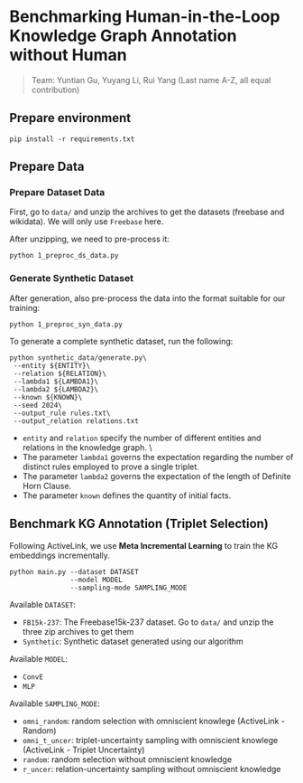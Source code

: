 # Benchmarking Human-in-the-Loop Knowledge Graph Annotation without Human

> Team: Yuntian Gu, Yuyang Li, Rui Yang (Last name A-Z, all equal contribution)

## Prepare environment

```shell
pip install -r requirements.txt
```

## Prepare Data

### Prepare Dataset Data

First, go to `data/` and unzip the archives to get the datasets (freebase and wikidata). We will only use `Freebase` here.

After unzipping, we need to pre-process it:

```shell
python 1_preproc_ds_data.py
```

### Generate Synthetic Dataset

<!-- TODO for Yuntian: Add your README here. -->

After generation, also pre-process the data into the format suitable for our training:

```shell
python 1_preproc_syn_data.py
```

To generate a complete synthetic dataset, run the following:
```
python synthetic_data/generate.py\
 --entity ${ENTITY}\
 --relation ${RELATION}\
 --lambda1 ${LAMBDA1}\
 --lambda2 ${LAMBDA2}\
 --known ${KNOWN}\
 --seed 2024\
 --output_rule rules.txt\
 --output_relation relations.txt
```

- `entity` and `relation` specify the number of different entities and relations in the knowledge graph. \
- The parameter `lambda1` governs the expectation regarding the number of distinct rules employed to prove a single triplet.
- The parameter `lambda2` governs the expectation of the length of Definite Horn Clause.
- The parameter `known` defines the quantity of initial facts.

## Benchmark KG Annotation (Triplet Selection)

Following ActiveLink, we use **Meta Incremental Learning** to train the KG embeddings incrementally.

```shell
python main.py --dataset DATASET
               --model MODEL
               --sampling-mode SAMPLING_MODE
```

Available `DATASET`:
- `FB15k-237`: The Freebase15k-237 dataset. Go to `data/` and unzip the three zip archives to get them
- `Synthetic`: Synthetic dataset generated using our algorithm

Available `MODEL`:
- `ConvE`
- `MLP`

Available `SAMPLING_MODE`:
- `omni_random`: random selection with omniscient knowlege (ActiveLink - Random)
- `omni_t_uncer`: triplet-uncertainty sampling with omniscient knowlege (ActiveLink - Triplet Uncertainty)
- `random`: random selection without omniscient knowledge
- `r_uncer`: relation-uncertainty sampling without omniscient knowledge
